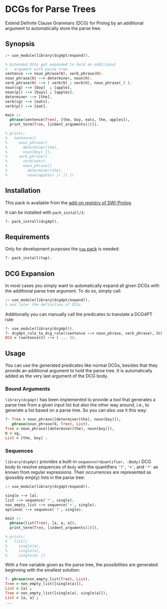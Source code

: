 # DCGs for Parse Trees

Extend Definite Clause Grammars (DCG) for Prolog by an additional argument to automatically store the parse tree.

## Synopsis

```prolog
:- use_module(library(dcg4pt/expand)).

% Extended DCGs get expanded to hold an additional
%   argument with parse tree.
sentence --> noun_phrase(N), verb_phrase(N).
noun_phrase(N) --> determiner, noun(N).
verb_phrase(N) --> ( verb(N) ; verb(N), noun_phrase(_) ).
noun(sg) --> [boy]  ; [apple].
noun(pl) --> [boys] ; [apples].
determiner --> [the].
verb(sg) --> [eats].
verb(pl) --> [eat].

main :-
  phrase(sentence(Tree), [the, boy, eats, the, apples]),
  print_term(Tree, [indent_arguments(2)]).

% prints:
%   sentence([
%     noun_phrase([ 
%       determiner(the),
%       noun(boy) ]),
%     verb_phrase([
%       verb(eats),
%       noun_phrase([
%         determiner(the),
%         noun(apples) ]) ]) ])
```

## Installation

This pack is available from the [add-on registry of SWI-Prolog](http://www.swi-prolog.org/pack/list).

It can be installed with `pack_install/1`:

```prolog
?- pack_install(dcg4pt).
```

## Requirements

Only for development purposes the [`tap` pack](http://www.swi-prolog.org/pack/list?p=tap) is needed:

```prolog
?- pack_install(tap).
```

## DCG Expansion

In most cases you simply want to automatically expand all given DCGs with the additional parse tree argument. To do so, simply call:

```prolog
:- use_module(library(dcg4pt/expand)).
% and later the definition of DCGs
```

Additionally you can manually call the predicates to translate a DCG4PT rule:

```prolog
?- use_module(library(dcg4pt)).
?- dcg4pt_rule_to_dcg_rule((sentence --> noun_phrase, verb_phrase), DCG).
DCG = (sentence(X) --> ( ... )).
```

## Usage

You can use the generated predicates like normal DCGs, besides that they provide an additional argument to hold the parse tree. It is automatically added as the very last argument of the DCG body.

### Bound Arguments

`library(dcg4pt)` has been implemented to provide a tool that generates a parse tree from a given input list but also the other way around, i.e., to generate a list based on a parse tree. So you can also use it this way:

```prolog
?- Tree = noun_phrase([determiner(the), noun(boy)]),
   phrase(noun_phrase(N, Tree), List).
Tree = noun_phrase([determiner(the), noun(boy)]),
N = sg,
List = [the, boy] .
```

### Sequences

`library(dcg4pt)` provides a built-in `sequence(+Quantifier, :Body)` DCG body to resolve sequences of `Body` with the quantifiers `'?'`, `'+'`, and `'*'` as known from regular expressions. Their occurrences are represented as (possibly empty) lists in the parse tree:

```prolog
:- use_module(library(dcg4pt/expand)).

single --> [a].
list --> sequence('*', single).
non_empty_list --> sequence('+', single).
optional --> sequence('?', single).

main :-
  phrase(list(Tree), [a, a, a]),
  print_term(Tree, [indent_arguments(2)]).

% prints:
%   list([
%     single(a),
%     single(a),
%     single(a) ])
```

With a free variable given as the parse tree, the possibilities are generated beginning with the smallest solution:

```prolog
?- phrase(non_empty_list(Tree), List).
Tree = non_empty_list([single(a)]),
List = [a] ;
Tree = non_empty_list([single(a), single(a)]),
List = [a, a] ;
...
```
